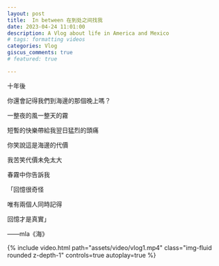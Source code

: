 ```yaml
---
layout: post
title:  In between 在到处之间找我
date: 2023-04-24 11:01:00
description: A Vlog about life in America and Mexico
# tags: formatting videos
categories: Vlog
giscus_comments: true
# featured: true

---
```


十年後

你還會記得我們到海邊的那個晚上嗎？

一整夜的風一整天的霧

短暫的快樂帶給我翌日猛烈的頭痛

你笑說這是海邊的代價

我苦笑代價未免太大

春霧中你告訴我

「回憶很奇怪

 唯有兩個人同時記得

 回憶才是真實」

——mla《海》

<div class="row mt-3">
    <div class="col-sm mt-3 mt-md-0">
        {% include video.html path="assets/video/vlog1.mp4" class="img-fluid rounded z-depth-1" controls=true autoplay=true %}
    </div>
</div>

<!-- ---
layout: post
title:  a post with videos
date: 2023-04-24 21:01:00
description: this is what included videos could look like
tags: formatting videos
categories: sample-posts
---
This is an example post with videos. It supports local video files.

<div class="row mt-3">
    <div class="col-sm mt-3 mt-md-0">
        {% include video.html path="assets/video/pexels-engin-akyurt-6069112-960x540-30fps.mp4" class="img-fluid rounded z-depth-1" controls=true autoplay=true %}
    </div>
    <div class="col-sm mt-3 mt-md-0">
        {% include video.html path="assets/video/pexels-engin-akyurt-6069112-960x540-30fps.mp4" class="img-fluid rounded z-depth-1" controls=true %}
    </div>
</div>
<div class="caption">
    A simple, elegant caption looks good between video rows, after each row, or doesn't have to be there at all.
</div>

It does also support embedding videos from different sources. Here are some examples:

<div class="row mt-3">
    <div class="col-sm mt-3 mt-md-0">
        {% include video.html path="https://www.youtube.com/embed/jNQXAC9IVRw" class="img-fluid rounded z-depth-1" %}
    </div>
    <div class="col-sm mt-3 mt-md-0">
        {% include video.html path="https://player.vimeo.com/video/524933864?h=1ac4fd9fb4&title=0&byline=0&portrait=0" class="img-fluid rounded z-depth-1" %}
    </div>
</div> -->


<script src="https://giscus.app/client.js"
        data-repo="melodyincopenhagen/melodyincopenhagen.github.io"
        data-repo-id="R_kgDOKsfYeA"
        data-category="Announcements"
        data-category-id="DIC_kwDOKsfYeM4Ca6Vw"
        data-mapping="pathname"
        data-strict="0"
        data-reactions-enabled="1"
        data-emit-metadata="0"
        data-input-position="bottom"
        data-theme="preferred_color_scheme"
        data-lang="zh-CN"
        crossorigin="anonymous"
        async>
</script>